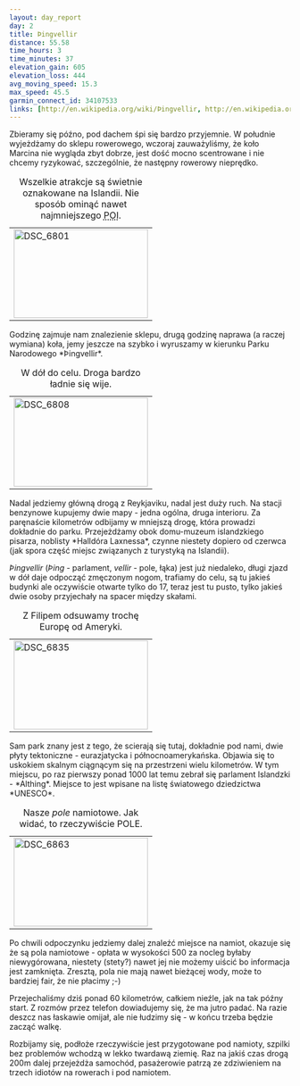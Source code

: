 ```yaml
---
layout: day_report
day: 2
title: Þingvellir
distance: 55.58
time_hours: 3
time_minutes: 37
elevation_gain: 605
elevation_loss: 444
avg_moving_speed: 15.3
max_speed: 45.5
garmin_connect_id: 34107533
links: [http://en.wikipedia.org/wiki/Þingvellir, http://en.wikipedia.org/wiki/Halldór_Laxness, http://en.wikipedia.org/wiki/Althing]
---
```


Zbieramy się późno, pod dachem śpi się bardzo przyjemnie. W południe wyjeżdżamy
do sklepu rowerowego, wczoraj zauważyliśmy, że koło Marcina nie wygląda zbyt
dobrze, jest dość mocno scentrowane i nie chcemy ryzykować, szczególnie, że
następny rowerowy nieprędko.
<table class="image left">
  <caption>Wszelkie atrakcje są świetnie oznakowane na Islandii. Nie sposób ominąć
    nawet najmniejszego <abbr title="Point Of Interest">POI</abbr>.</caption>
  <tr>
    <td>
      <a href="http://www.flickr.com/photos/michalbugno/4644847212/sizes/l" title="DSC_6801 by Michal Bugno, on Flickr"><img src="http://farm5.static.flickr.com/4056/4644847212_be59952eaa_m.jpg" width="240" height="159" alt="DSC_6801" /></a>
    </td>
  </tr>
</table>
Godzinę zajmuje nam znalezienie sklepu, drugą
godzinę naprawa (a raczej wymiana) koła, jemy jeszcze na szybko i wyruszamy w
kierunku Parku Narodowego *Þingvellir*.

<table class="image right">
  <caption>W dół do celu. Droga bardzo ładnie się wije.</caption>
  <tr>
    <td>
      <a href="http://www.flickr.com/photos/michalbugno/4644848216/sizes/l" title="DSC_6808 by Michal Bugno, on Flickr"><img src="http://farm4.static.flickr.com/3376/4644848216_4be145b37e_m.jpg" width="240" height="159" alt="DSC_6808" /></a>
    </td>
  </tr>
</table>
Nadal jedziemy główną drogą z Reykjaviku, nadal jest duży ruch. Na stacji
benzynowe kupujemy dwie mapy - jedna ogólna, druga interioru.
Za paręnaście kilometrów odbijamy w mniejszą drogę, która prowadzi dokładnie do parku.
Przejeżdżamy obok domu-muzeum islandzkiego pisarza, noblisty *Halldóra
Laxnessa*, czynne niestety dopiero od czerwca (jak spora część miejsc związanych
z turystyką na Islandii).

*Þingvellir* (*Þing* - parlament, *vellir* - pole, łąka) jest już niedaleko,
długi zjazd w dół daje odpocząć zmęczonym nogom, trafiamy do celu, są tu jakieś
budynki ale oczywiście otwarte tylko do 17, teraz jest tu pusto, tylko jakieś
dwie osoby przyjechały na spacer między skałami.

<table class="image left">
  <caption>Z Filipem odsuwamy trochę Europę od Ameryki.</caption>
  <tr>
    <td>
      <a href="http://www.flickr.com/photos/michalbugno/4644852304/sizes/l" title="DSC_6835 by Michal Bugno, on Flickr"><img src="http://farm4.static.flickr.com/3403/4644852304_af74bf6fc5_m.jpg" width="240" height="159" alt="DSC_6835" /></a>
    </td>
  </tr>
</table>
Sam park znany jest z tego, że scierają się tutaj, dokładnie pod nami, dwie
płyty tektoniczne - eurazjatycka i północnoamerykańska. Objawia się to
uskokiem skalnym ciągnącym się na przestrzeni wielu kilometrów. W tym miejscu,
po raz pierwszy ponad 1000 lat temu zebrał się parlament Islandzki - *Althing*.
Miejsce to jest wpisane na listę światowego dziedzictwa *UNESCO*.

<table class="image left">
  <caption>Nasze <em>pole</em> namiotowe. Jak widać, to rzeczywiście POLE.</caption>
  <tr>
    <td>
      <a href="http://www.flickr.com/photos/michalbugno/4644855352/sizes/l" title="DSC_6863 by Michal Bugno, on Flickr"><img src="http://farm5.static.flickr.com/4013/4644855352_fb842d823c_m.jpg" width="240" height="159" alt="DSC_6863" /></a>
    </td>
  </tr>
</table>
Po chwili odpoczynku jedziemy dalej znaleźć miejsce na namiot, okazuje się że są
pola namiotowe - opłata w wysokości 500 za nocleg byłaby niewygórowana, niestety
(stety?) nawet jej nie możemy uiścić bo informacja jest zamknięta. Zresztą, pola
nie mają nawet bieżącej wody, może to bardziej fair, że nie płacimy ;-)

Przejechaliśmy dziś ponad 60 kilometrów, całkiem nieźle, jak na tak późny start.
Z rozmów przez telefon dowiadujemy się, że ma jutro padać. Na razie deszcz nas
łaskawie omijał, ale nie łudzimy się - w końcu trzeba będzie zacząć walkę.

Rozbijamy się, podłoże rzeczywiście jest przygotowane pod namioty, szpilki bez
problemów wchodzą w lekko twardawą ziemię. Raz na jakiś czas drogą 200m dalej
przejeżdża samochód, pasażerowie patrzą ze zdziwieniem na trzech idiotów na
rowerach i pod namiotem.

